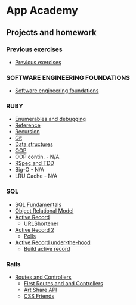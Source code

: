 # App Academy

## Projects and homework

### Previous exercises
* [Previous exercises](Finished/previous_exercises)

### SOFTWARE ENGINEERING FOUNDATIONS
* [Software engineering foundations](Finished/Software_engineering_foundations)

### RUBY
* [Enumerables and debugging](Finished/Ruby/Enumerables_and_Debugging)
* [Reference](Finished/Ruby/Reference)
* [Recursion](Finished/Ruby/Recursion)
* [Git](Finished/Ruby/Recursion)
* [Data structures](Finished/Ruby/Data_Structures)
* [OOP](Finished/Ruby/Object-oriented_Programming)
* OOP contin. - N/A
* [RSpec and TDD](Finished/Ruby/RSpec_and_TDD)
* Big-O - N/A
* LRU Cache - N/A

### SQL
* [SQL Fundamentals](Finished/SQL/SQL_fundamentals)
* [Object Relational Model](Finished/SQL/Object_Relational_Model)
* [Active Record](Finished/SQL/Active_Record)
	* [URLShortener](https://github.com/katsuya245126/URLShortener)
* [Active Record 2 ](Finished/SQL/Active_Record_2)
	* [Polls](https://github.com/katsuya245126/polls_app)
* [Active Record under-the-hood ](Finished/SQL/AR_Under_the_Hood)
	* [Build active record](Finished/SQL/AR_Under_the_Hood/build_active_record)
	
### Rails
* [Routes and Controllers](Finished/Rails/Routes_and_Controllers)
	* [First Routes and and Controllers](Finished/Rails/Routes_and_Controllers/test_project)
	* [Art Share API](Finished/Rails/Routes_and_Controllers/art_share)
	* [CSS Friends](Finished/Rails/Routes_and_Controllers/css_friends)
